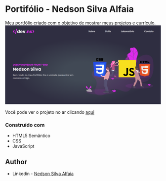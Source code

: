 # Portifólio - Nedson Silva Alfaia

Meu portfólio criado com o objetivo de mostrar meus projetos e currículo.
![screenshot](./assets/img/screenshot.png)

Você pode ver o projeto no ar clicando [aqui](https://nedsonsilvadev.vercel.app/)

### Construído com

- HTML5 Semântico
- CSS
- JavaScript

## Author

- Linkedin - [Nedson Silva Alfaia](https://www.linkedin.com/in/nedson-silva-80b397154/)